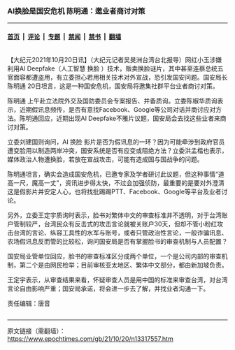 ### AI换脸是国安危机 陈明通：邀业者商讨对策

---

#### [首页](../../../..?n13317557) &nbsp;|&nbsp; [评论](../../../../../epoch-comment?n13317557) &nbsp;|&nbsp; [专题](../../../../../epoch-special?n13317557) &nbsp;|&nbsp; [禁闻](../../../../../epoch-news?n13317557) &nbsp;|&nbsp; [禁书](../../../../../books?n13317557) &nbsp;|&nbsp; [翻墙](https://github.com/gfw-breaker/nogfw/blob/master/README.md?n13317557)


<div class="column" id="artbody" itemprop="articleBody">
 <!-- article content begin -->
 <p>
  【大纪元2021年10月20日讯】（大纪元记者吴旻洲台湾台北报导）网红小玉涉嫌利用AI Deepfake（人工智慧
  <ok href="https://www.epochtimes.com/gb/tag/%E6%8D%A2%E8%84%B8.html">
   换脸
  </ok>
  ）技术，贩卖换脸谜片，其中甚至连蔡总统五官面容都遭盗用，有立委担心若用相关技术对外宣战，恐引发国安问题。国安局长
  <ok href="https://www.epochtimes.com/gb/tag/%E9%99%88%E6%98%8E%E9%80%9A.html">
   陈明通
  </ok>
  20日坦言，这是一种国安危机，国安局将邀集社群平台业者商讨对策。
 </p>
 <p>
  <ok href="https://www.epochtimes.com/gb/tag/%E9%99%88%E6%98%8E%E9%80%9A.html">
   陈明通
  </ok>
  上午赴立法院外交及国防委员会专案报告、并备质询。立委陈椒华质询表示，近期假讯息频传，是否有意找Facebook、Google等公司对话并商讨应对方法。陈明通回应，近期出现AI Deepfake不雅片议题，国安局会去找这些业者来商讨对策。
 </p>
 <p>
  立委刘建国则询问，AI
  <ok href="https://www.epochtimes.com/gb/tag/%E6%8D%A2%E8%84%B8.html">
   换脸
  </ok>
  影片是否为假讯息的一环？因为可能牵涉到政府官员遭变脸用以制造两岸冲突，国安系统是否有应变或阻绝方法？立委洪孟楷也表示，媒体政治人物遭换脸，若放在宣战攻击，可能有造成国与国战争的问题。
 </p>
 <p>
  陈明通坦言，确实会造成国安危机，已邀专家及学者研讨此议题，但这种事情“道高一尺，魔高一丈”，资讯进步得太快，不过会加强侦防，最重要的是要对外澄清这是假影片并安定人心，也将找批踢踢PTT、Facebook、Google等平台及业者讨论。
 </p>
 <p>
  另外，立委王定宇质询时表示，脸书对繁体中文的审查标准并不透明，对于台湾账户管制较严，台湾民众有反击式的攻击言论就被关账户30天，但却不管小粉红攻击台湾的言论、纵容工具性的水军与账号，或者只管政治性言论，一般诈骗讯息、农场假讯息反而管的比较松，询问国安局是否有掌握脸书的审查机制与人员配置？
 </p>
 <p>
  国安局业管单位回应，脸书的审查标准区分成两个单位，一个是公司内部的审查机制，第二个是由网民检举；目前审核亚太地区、繁体中文部分，都由新加坡负责。
 </p>
 <p>
  王定宇表示，从审查结果来看，怀疑审查人员是用中国的标准来审查台湾，对台湾言论自由影响严重；国安局承诺，将会进一步去了解，并找业者沟通一下。
 </p>
 <p>
  责任编辑：唐音
 </p>
 <!-- article content end -->
</div>


---

原文链接（需翻墙）：https://www.epochtimes.com/gb/21/10/20/n13317557.htm